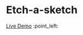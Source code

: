 # Etch-a-sketch

[Live Demo]([https://d-dynamico.github.io/Rock-Paper-Scissors/](https://d-dynamico.github.io/Etch-a-sketch/)) :point_left:
